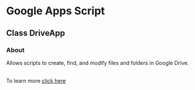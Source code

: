 <h1>Google Apps Script</h1>
<h2>Class DriveApp</h2>
  
<h3>About</h3>
<p>Allows scripts to create, find, and modify files and folders in Google Drive.</p>
<br>
To learn more <a href="https://developers.google.com/apps-script/reference/drive/drive-app">click here</a>
